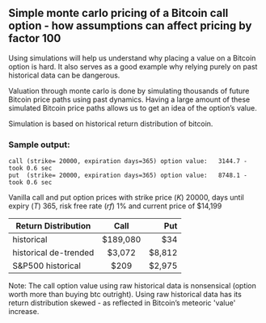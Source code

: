 ## Simple monte carlo pricing of a Bitcoin call option - how assumptions can affect pricing by factor 100

Using simulations will help us understand why placing a value on a Bitcoin option is hard. It also serves as a good example why relying purely on past historical data can be dangerous.

Valuation through monte carlo is done by simulating thousands of future Bitcoin price paths using past dynamics. Having a large amount of these simulated Bitcoin price paths allows us to get an idea of the option’s value.

Simulation is based on historical return distribution of bitcoin. 

### Sample output:
```
call (strike= 20000, expiration days=365) option value:   3144.7 - took 0.6 sec
put  (strike= 20000, expiration days=365) option value:   8748.1 - took 0.6 sec
```

Vanilla call and put option prices with strike price (*K*) 20000, days until expiry (*T*) 365, risk free rate (*rf*) 1% and current price of $14,199

| Return Distribution        | Call           | Put  |
| ------------- |:-------------:| -----:|
| historical      | $189,080 | $34 |
| historical de-trended      |  $3,072 |   $8,812 |
| S&P500 historical | $209  |    $2,975 |

Note: The call option value using raw historical data is nonsensical (option worth more than buying btc outright). Using raw historical data has its return distribution skewed - as reflected in Bitcoin’s meteoric 'value' increase.

